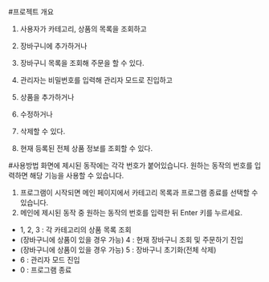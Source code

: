 #프로젝트 개요
1) 사용자가 카테고리, 상품의 목록을 조회하고
2) 장바구니에 추가하거나
3) 장바구니 목록을 조회해 주문을 할 수 있다.

1) 관리자는 비밀번호를 입력해 관리자 모드로 진입하고
2) 상품을 추가하거나
3) 수정하거나
4) 삭제할 수 있다.
5) 현재 등록된 전체 상품 정보를 조회할 수 있다.

#사용방법
화면에 제시된 동작에는 각각 번호가 붙어있습니다. 원하는 동작의 번호를 입력하면 해당 기능을 사용할 수 있습니다. 
1. 프로그램이 시작되면 메인 페이지에서 카테고리 목록과 프로그램 종료를 선택할 수 있습니다.
2. 메인에 제시된 동작 중 원하는 동작의 번호를 입력한 뒤 Enter 키를 누르세요.
 - 1, 2, 3 : 각 카테고리의 상품 목록 조회
 - (장바구니에 상품이 있을 경우 가능) 4 : 현재 장바구니 조회 및 주문하기 진입
 - (장바구니에 상품이 있을 경우 가능) 5 : 장바구니 초기화(전체 삭제)
 - 6 : 관리자 모드 진입
 - 0 : 프로그램 종료
